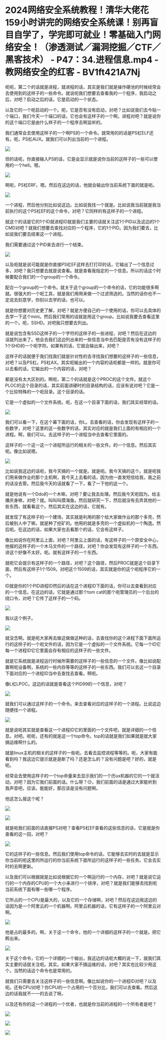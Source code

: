# 2024网络安全系统教程！清华大佬花159小时讲完的网络安全系统课！别再盲目自学了，学完即可就业！零基础入门网络安全！（渗透测试／漏洞挖掘／CTF／黑客技术） - P47：34.进程信息.mp4 - 教网络安全的红客 - BV1ft421A7Nj

呃呃，第二个的话就是进程，就进程的话，其实是我们就是操作硬池的时候经常会去使用到的这样子的一些命令。就说呃我们想要去查看我的一个程序，我启动之后，对吧？启动之后的话，它是启动的一个状态。

以及它的一个呃启动的一个。呃，它是否有没有启动，对吧？比如说我们去今贴一个端口，我们今天一个端口的话，它也会有这样子的一个啊。进程对吧？就是说你的这个端口它是由什么样子的一个程序去啊监听的。

我们通常会去使用这样子的一个啊PS的一个命令。就常用的的话是PS杠ELF还有。呃，PS杠AUX。就我们可以列出当前的一个进程。



![](img/2ede8bbc5439dff76c31d1b4536aeeaa_1.png)

但的话呃，你直接输入PS的话，它是会显示就是说你当前的这样子的一些可以使用的一个hell。嗯。

![](img/2ede8bbc5439dff76c31d1b4536aeeaa_3.png)

啊呃，PS杠ERF。嗯。然后在这边的话，他就会输出你当前系统下面的就是呃。

![](img/2ede8bbc5439dff76c31d1b4536aeeaa_5.png)

一个进程，然后他分别比如说这边。比如说我找一个就是。比如说我当前就是我当前执行的这个PS杠EF的这个命令，对吧？它同样的有这样子的一个进程。

就这个的话是它的1个ID就进程ID就是我们主要的话就关注这1个PID以及这边的1个CMD对吧？就我们想要去查找对应的一个程序，它的1个PID。因为我们要去，比如说我们要去结束这一个进程。

我们需要通过这个PID来去进行一个结束。

![](img/2ede8bbc5439dff76c31d1b4536aeeaa_7.png)

以及呃就是说可能就是你直接PS杠EF这样去打打印的话，它输出了一个信息过多，对吧？我只想要去就是说查看。就是查看我指定的一个信息。所以的话这个时候要配合我们的一个group的一个命令。

配合一个group的一个命令。就关于这个group的一个命令的话，它的功能很多啊就。很强大的一个呃工具，就是我们用用来做一个过滤筛选的。当然的话你也不一定说去刻意学，你刻以去学的话，也可以。

就是你想要对历史更了解，对吧？就是方便自己的一个使用的话，你可以去具体的去学一下这个mini。然后我们常用的话就是用这个group。比如说我要去查看这里的一个。呃，SSHD。对吧我只想要去列出。

就是说包含有SSD这样子的一个字符的这样子的一些进程，对吧？然后在这边的话就列出来了。他会去我们这边列出来的一些信息当中去匹配是否有没有这样子的1个SHD的一个呃字符。如果有的话，它就会输出来，对吧？

这样子的话就便于我们找我们就是针对性的去寻找我们想要的这样子的一些信息，对吧？以及PS杠。PS杠AX。其实呃输出的一个内容的话呃都是一样的。就是你可以去看的话，它输出的一个内容的话，对吧？

都是没有太大区别的。啊呃，第二个的话就是这个PROC的这个文件。就这个PLOC的这个目录的话，其实前面讲硬时的目录结构的话，应该有说对吧？它是一个比较特殊的一个呃目录。这个目录的话。

它是一个虚拟的一个文件系统。呃，在这一个目录下面的话，我们其实经常的话。

![](img/2ede8bbc5439dff76c31d1b4536aeeaa_9.png)

我们可以看一下，在这个幕下面的话，你L。去查看的话，你会发现有这样子的一些数字，对吧？这里的这一些数字的话，其实对应的就是我们上面的有相应的一个进程。啊，我们可以。去这样子的一个进程当中去查看它里面的。

这样子的一个这一这一个进程所运行的相关的一些文件。的一个信息。然后其实呃。像比如说嗯。

![](img/2ede8bbc5439dff76c31d1b4536aeeaa_11.png)

比如说我这边的话呃，我今天搞的一个就是。就是呃。我今天搞的这个。就是呃我们用来做作业的那个主机啊，我今天上去看的话，因为他一直发短信给我，我之前的话没去管。然后我今天的话就看了一下，看了一下他的这一个。

就是他说有一个Ddo的一个木嘛，对吧？要让我去处理。然后我今天呃因为。给主播庆身嘛，对吧？就。叫叫叫摸海鱼。然后就研究一下，然后就没有去弄其他的一些东西，就看看这个。然后其实在这边的话，它就有。

就发现了有这样子的一个建场，其实就是利用的那个给大家做作业的那个多壳，然后被别人中了嘛，就是种了挖矿的。他用的就是多壳的一个虚拟机的一个陶逸。然后呃。在这边的话，如果大家也去看那个的话，它会有这样子。

像比如说你在阿里云上面，对吧？阿里云上面的话，有这样子的一个原安全中心，他报的这样子的一个木马文件的一个路径，对吧？你会发现有这样子的一个东西。讲这个好像不太好。呃。就有这样子的一个东西。

就呃它会提示有这样子的一个路径，对吧？这个路径，然后PROC就是这个目录下面，然后有这样子1个1509。对吧这个1509的话，其实就是你的这个呃程序它的一个。

ID就是你的1个PID进程ID然后的话在这个进程ID下面的话，你可以去查看到对应的一个信息。在这边的话，它就是通过那个tom cat的那个呃管理员的一个后台的绕口令，对吧？它传了这样子的一个码。



![](img/2ede8bbc5439dff76c31d1b4536aeeaa_13.png)

我以这个例子。

![](img/2ede8bbc5439dff76c31d1b4536aeeaa_15.png)

就没念啊。就是呃大家再去做这做做这种的话，去查找你的这个进程下面下面所运行的这样子的一个呃文件的话，因为它是一个虚拟的一个文件系统。它每一个ID它每一个进程ID它它里面会存有相应的这样子的一些文件。

就是它系统就是进程运行时候所需要的这样子的一些信息的一个文件。像比如说配置啊呃设备啊，系统的一些内存等等的这样子的一些东西。我们可以去这一个目录下面对应的一个进程ID当中去查找去查看。啊呃。

像L杠LPOC。这边的话就是查看这个PID99的一个信息，对吧？

![](img/2ede8bbc5439dff76c31d1b4536aeeaa_17.png)

就我们可以通过这样子的一个命令。来去查看对应的这样子的一个进程。比说这边随便找一个进程。

![](img/2ede8bbc5439dff76c31d1b4536aeeaa_19.png)

就是说呃其实就是查看这一个进程ID它的里面的一个文件吧，就是详细的一个信息。对吧。呃呃，还有的就是这一个top命令。top的话就是我们如果就是就大家搞运维啊什么的。

就是linux主机的相关的这样子的一些呃。去看去监控进程等等的。呃，大家有能看到吗？我这边它提示就是是断了吗？还是怎么的？没有问题是吧？好的，就是呃。

经常会去使用这样子的一个top命量来去显示我们的一个历ux机器的它的一个就活动，对吧？因为它我们前面的话。什么呀？😔，我们前面的话是通过大家能听到我声音吧，应该。能能好，那应该是没有问题啊。

他这怎么报这个呢？

![](img/2ede8bbc5439dff76c31d1b4536aeeaa_21.png)

![](img/2ede8bbc5439dff76c31d1b4536aeeaa_22.png)

就是呃我们前面的话直接PS对吧？查看PS杠EF查看的这些信息的话，它是就是你查看的这一回，对吧？

![](img/2ede8bbc5439dff76c31d1b4536aeeaa_24.png)

它的这样子的一些信息。然后我们使用top命令的话，它能够去实时的去就是显示你当前的呃这里的所运行的你当前系统下面所运行的这样子的一些任务。它会去实时的去啊更新。

以及我们可以根据就是比如说根据它的一个啊运行的一个内存，对吧？就是说它运行的一个内存的CPU的一个大小来进行一个排序，对吧？就是我们能够去找到呃当前系统下面有哪一些哪一个程序。

它所占的一个CPU是最大的，以及它的一个存储啊，对吧？然后在这边我这边的话因为是一个阿里云的一个机器啊。阿里云机器的话，它有这样子的一个阿里云对啊。



![](img/2ede8bbc5439dff76c31d1b4536aeeaa_26.png)

他是占的最多的。啊，关于这一个命令，他的一个详细的这样子的一个就是。把它孵出来。

![](img/2ede8bbc5439dff76c31d1b4536aeeaa_28.png)

关于这个命令，它的一个详细的一个输出，我这边的话呃大概的说一下，就我们其实主要的话就关注呃。其实。如果大家不搞运维的话，对吧？其实也比较少用这个。当然的话这个命令也是常用的。

就我们只需要去关注这样子的一些信息啊。像比如说你的一个进程ID对吧？以及呃。还有CPU对吧？你CPU的一个占用的一个百分比，我们可以去查看。然后这边的话我就不一一的去说了呀。

以及还有你的这一个进程的一个优者，也就是你当前的进程的一个所有者是吧？

![](img/2ede8bbc5439dff76c31d1b4536aeeaa_30.png)

![](img/2ede8bbc5439dff76c31d1b4536aeeaa_31.png)

![](img/2ede8bbc5439dff76c31d1b4536aeeaa_32.png)